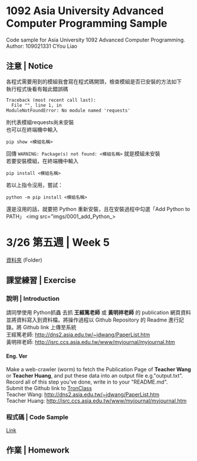 # 1092 Asia University Advanced Computer Programming Sample
Code sample for Asia University 1092 Advanced Computer Programming.
<br/>
Author: 109021331 CYou Liao
## 注意 | Notice
各程式需要用到的模組我會寫在程式碼開頭，檢查模組是否已安裝的方法如下
<br/>
執行程式後看有報此錯誤碼
<pre><code>Traceback (most recent call last):
  File "<stdin>", line 1, in <module>
ModuleNotFoundError: No module named 'requests'</code></pre>
則代表模組requests尚未安裝
<br/>
也可以在終端機中輸入
<pre><code>pip show <模組名稱></code></pre>
回傳 <code>WARNING: Package(s) not found: <模組名稱></code>
就是模組未安裝
<br/>若要安裝模組，在終端機中輸入
<pre><code>pip install <模組名稱></code></pre>
若以上指令沒用，嘗試：
<pre><code>python -m pip install <模組名稱></code></pre>
還是沒用的話，就要把 Python 重新安裝，且在安裝過程中勾選「Add Python to PATH」
<img src="imgs/0001_add_Python_>

# 3/26 第五週 | Week 5
<a href="week5">資料夾</a> (Folder)
## 課堂練習 | Exercise
### 說明 | Introduction
請同學使用 Python抓蟲 去抓 <b>王經篤老師</b> 或 <b>黃明祥老師</b> 的 publication 網頁資料並將資料寫入到資料檔。將操作過程以 Github Repository 的 Readme 進行記錄。將 Github link 上傳至系統
<br/>
王經篤老師: <a href="http://dns2.asia.edu.tw/~jdwang/PaperList.htm">http://dns2.asia.edu.tw/~jdwang/PaperList.htm</a>
<br/>
黃明祥老師: <a href="http://isrc.ccs.asia.edu.tw/www/myjournal/myjournal.htm">http://isrc.ccs.asia.edu.tw/www/myjournal/myjournal.htm</a>
<br/>
#### Eng. Ver
Make a web-crawler (worm) to fetch the Publication Page of <b>Teacher Wang</b> or <b>Teacher Huang</b>, and put these data into an output file e.g."output.txt".
<br/>
Record all of this step you've done, write in to your "README.md".
<br/>
Submit the Github link to <a href="https://tronclass.asia.edu.tw/">TronClass</a>
<br/>
Teacher Wang: <a href="http://dns2.asia.edu.tw/~jdwang/PaperList.htm">http://dns2.asia.edu.tw/~jdwang/PaperList.htm</a>
<br/>
Teacher Huang: <a href="http://isrc.ccs.asia.edu.tw/www/myjournal/myjournal.htm">http://isrc.ccs.asia.edu.tw/www/myjournal/myjournal.htm</a>
<br/>

### 程式碼 | Code Sample
<a href="week5/Exercise.py">Link</a>
## 作業 | Homework

